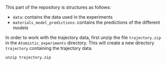 This part of the repository is structures as follows:
- `data`: contains the data used in the experiments
- `materials_model_predictions`: contains the predictions of the different models

In order to work with the trajectory data, first unzip the file `trajectory.zip` in the `Atomistic_experiments` directory. This will create a new directory `trajectory` containing the trajectory data.
```
unzip trajectory.zip
```